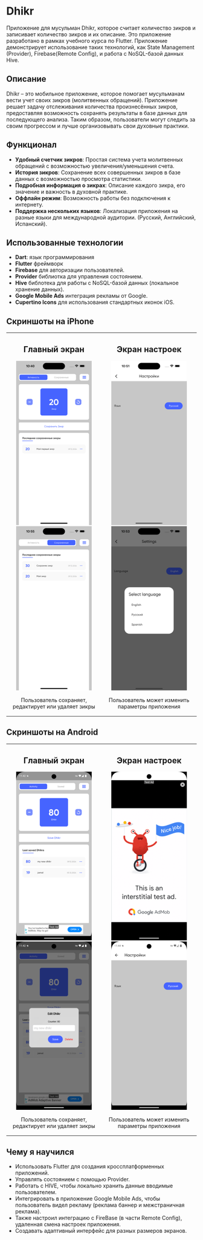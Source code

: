 # Dhikr

Приложение для мусульман Dhikr, которое считает количество зикров и записивает количество зикров и их описание. 
Это приложение разработано в рамках учебного курса по Flutter. Приложение демонстрирует использование таких технологий, как State Management (Provider), Firebase(Remote Config),  и работа с NoSQL-базой данных Hive.

## Описание

Dhikr – это мобильное приложение, которое помогает мусульманам вести учет своих зикров (молитвенных обращений). Приложение решает задачу отслеживания количества произнесённых зикров, предоставляя возможность сохранять результаты в базе данных для последующего анализа. Таким образом, пользователи могут следить за своим прогрессом и лучше организовывать свои духовные практики.


## Функционал

- **Удобный счетчик зикров**: Простая система учета молитвенных обращений с возможностью увеличения/уменьшения счета.
- **История зикров**: Сохранение всех совершенных зикров в базе данных с возможностью просмотра статистики.
- **Подробная информация о зикрах**: Описание каждого зикра, его значение и важность в духовной практике.
- **Оффлайн режим**: Возможность работы без подключения к интернету.
- **Поддержка нескольких языков**: Локализация приложения на разные языки для международной аудитории. (Русский, Английский, Испанский).

## Использованные технологии

- **Dart**: язык программирования   
- **Flutter** фреймворк
- **Firebase** для авторизации пользователей.
- **Provider** библиотка для управления состоянием.
- **Hive** библотека для работы с NoSQL-базой данных (локальное хранение данных).
- **Google Mobile Ads** интеграция рекламы от Google.
- **Cupertino Icons** для использования стандартных иконок iOS.

## Скриншоты на iPhone
<table>
  <tr>
    <!-- Первая секция -->
    <td style="text-align: center; vertical-align: top; width: 50%;">
      <h2>Главный экран</h2>
      <img src="https://github.com/Absaidov/screen_shots/blob/main/Приложение%20Dhikr/iPhone/Главная%20страница.png" alt="Alt Text 1" width="200">
      <img src="https://github.com/Absaidov/screen_shots/blob/main/Приложение%20Dhikr/iPhone/Сохраненные%20зикры.png" alt="Alt Text 2" width="200">
      <p>Пользователь сохраняет, редактирует или удаляет зикры</p>
    </td>
    <!-- Вторая секция -->
    <td style="text-align: center; vertical-align: top; width: 50%;">
      <h2>Экран настроек</h2>
      <img src="https://github.com/Absaidov/screen_shots/blob/main/Приложение%20Dhikr/iPhone/Экран%20настроек.png" alt="Alt Text 1" width="200">
      <img src="https://github.com/Absaidov/screen_shots/blob/main/Приложение%20Dhikr/iPhone/Выбор%20языка.png" alt="Alt Text 2" width="200">
      <p>Пользователь может изменить параметры приложения</p>
    </td>

  </tr>
</table>


## Скриншоты на Android
<table>
  <tr>
    <!-- Первая секция -->
    <td style="text-align: center; vertical-align: top; width: 50%;">
      <h2>Главный экран</h2>
      <img src="https://github.com/Absaidov/screen_shots/blob/main/Приложение%20Dhikr/Android/Главная%20страница.png" alt="Alt Text 1" width="200">
      <img src="https://github.com/Absaidov/screen_shots/blob/main/Приложение%20Dhikr/Android/Редактирование%20или%20удаление.png" alt="Alt Text 2" width="200">
      <p>Пользователь сохраняет, редактирует или удаляет зикры</p>
    </td>
    <!-- Вторая секция -->
    <td style="text-align: center; vertical-align: top; width: 50%;">
      <h2>Экран настроек</h2>
      <img src="https://github.com/Absaidov/screen_shots/blob/main/Приложение%20Dhikr/Android/Межстраничная%20реклама.png" alt="Alt Text 1" width="200">
      <img src="https://github.com/Absaidov/screen_shots/blob/main/Приложение%20Dhikr/Android/Страница%20настроек.png" width="200">
      <p>Пользователь может изменить параметры приложения</p>
    </td>

  </tr>
</table>

## Чему я научился

- Использовать Flutter для создания кроссплатформенных приложений.
- Управлять состоянием с помощью Provider.
- Работать с HIVE, чтобы локально хранить данные вводимые пользователем.
- Интегрировать в приложение Google Mobile Ads, чтобы пользователь видел рекламу (реклама баннер и межстраничная реклама).
- Также настроил интеграцию с FireBase (в части Remote Config), удаленная смена настроек приложения.
- Создавать адаптивный интерфейс для разных размеров экранов.





